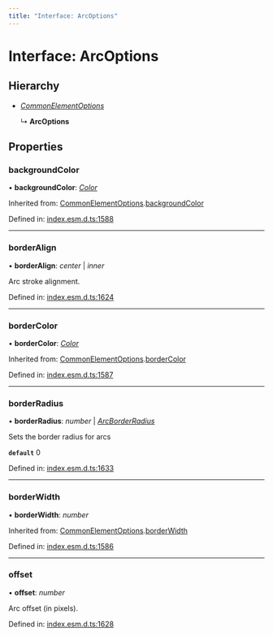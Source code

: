 ```yaml
---
title: "Interface: ArcOptions"
---
```


# Interface: ArcOptions

## Hierarchy

* [*CommonElementOptions*](commonelementoptions.md)

  ↳ **ArcOptions**

## Properties

### backgroundColor

• **backgroundColor**: [*Color*](../README.md#color)

Inherited from: [CommonElementOptions](commonelementoptions.md).[backgroundColor](commonelementoptions.md#backgroundcolor)

Defined in: [index.esm.d.ts:1588](https://github.com/chartjs/Chart.js/blob/b319f2cf/types/index.esm.d.ts#L1588)

___

### borderAlign

• **borderAlign**: *center* \| *inner*

Arc stroke alignment.

Defined in: [index.esm.d.ts:1624](https://github.com/chartjs/Chart.js/blob/b319f2cf/types/index.esm.d.ts#L1624)

___

### borderColor

• **borderColor**: [*Color*](../README.md#color)

Inherited from: [CommonElementOptions](commonelementoptions.md).[borderColor](commonelementoptions.md#bordercolor)

Defined in: [index.esm.d.ts:1587](https://github.com/chartjs/Chart.js/blob/b319f2cf/types/index.esm.d.ts#L1587)

___

### borderRadius

• **borderRadius**: *number* \| [*ArcBorderRadius*](arcborderradius.md)

Sets the border radius for arcs

**`default`** 0

Defined in: [index.esm.d.ts:1633](https://github.com/chartjs/Chart.js/blob/b319f2cf/types/index.esm.d.ts#L1633)

___

### borderWidth

• **borderWidth**: *number*

Inherited from: [CommonElementOptions](commonelementoptions.md).[borderWidth](commonelementoptions.md#borderwidth)

Defined in: [index.esm.d.ts:1586](https://github.com/chartjs/Chart.js/blob/b319f2cf/types/index.esm.d.ts#L1586)

___

### offset

• **offset**: *number*

Arc offset (in pixels).

Defined in: [index.esm.d.ts:1628](https://github.com/chartjs/Chart.js/blob/b319f2cf/types/index.esm.d.ts#L1628)
